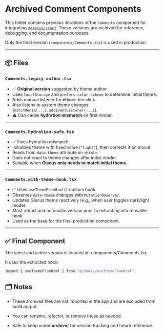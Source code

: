 # Archived Comment Components

This folder contains previous iterations of the `Comments` component for integrating [`@giscus/react`](https://www.npmjs.com/package/@giscus/react). These versions are archived for reference, debugging, and documentation purposes.

Only the final version (`components/Comments.tsx`) is used in production.

---

## 📦 Files

### `Comments.legacy-author.tsx`

- ✅ **Original version** suggested by theme author.
- Uses `localStorage` and `prefers-color-scheme` to determine initial theme.
- Adds manual listener for `#theme-btn` click.
- Also listens to system theme changes (`matchMedia(...).addEventListener(...)`).
- ⚠️ Can cause **hydration mismatch** on first render.

---

### `Comments.hydration-safe.tsx`

- ✅ Fixes hydration mismatch.
- Initializes theme with fixed value (`"light"`), then corrects it on mount.
- Reads from `data-theme` attribute on `<html>`.
- Does not react to theme changes after initial render.
- Suitable when **Giscus only needs to match initial theme**.

---

### `Comments.with-theme-hook.tsx`

- ✅ Uses `useThemeFromHtml()` custom hook.
- Observes `data-theme` changes with `MutationObserver`.
- Updates Giscus theme reactively (e.g., when user toggles dark/light mode).
- Most robust and automatic version prior to extracting into reusable hook.
- Used as the base for the final production component.

---

## ✅ Final Component

The latest and active version is located at: components/Comments.tsx

It uses the extracted hook:

```ts
import { useThemeFromHtml } from "@/hooks/useThemeFromHtml";
```

## 🗂️ Notes

- These archived files are not imported in the app and are excluded from build output.

- You can rename, refactor, or remove these as needed.

- Safe to keep under **archive**/ for version tracking and future reference.
